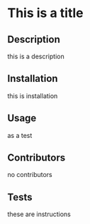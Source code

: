 
  # This is a title
  ## Description
  this is a description
  ## Installation
  this is installation
  ## Usage
  as a test
  ## Contributors
  no contributors
  ## Tests
  these are instructions
